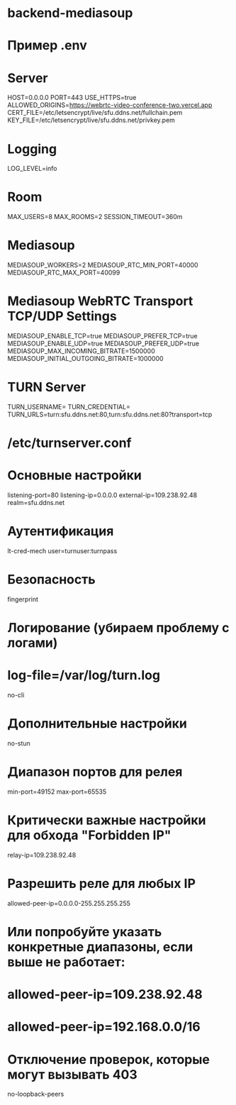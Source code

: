 # backend-mediasoup
# Пример .env

# Server
HOST=0.0.0.0
PORT=443
USE_HTTPS=true
ALLOWED_ORIGINS=https://webrtc-video-conference-two.vercel.app
CERT_FILE=/etc/letsencrypt/live/sfu.ddns.net/fullchain.pem
KEY_FILE=/etc/letsencrypt/live/sfu.ddns.net/privkey.pem

# Logging
LOG_LEVEL=info

# Room
MAX_USERS=8
MAX_ROOMS=2
SESSION_TIMEOUT=360m

# Mediasoup
MEDIASOUP_WORKERS=2
MEDIASOUP_RTC_MIN_PORT=40000
MEDIASOUP_RTC_MAX_PORT=40099

# Mediasoup WebRTC Transport TCP/UDP Settings
MEDIASOUP_ENABLE_TCP=true
MEDIASOUP_PREFER_TCP=true
MEDIASOUP_ENABLE_UDP=true
MEDIASOUP_PREFER_UDP=true
MEDIASOUP_MAX_INCOMING_BITRATE=1500000
MEDIASOUP_INITIAL_OUTGOING_BITRATE=1000000

# TURN Server
TURN_USERNAME=
TURN_CREDENTIAL=
TURN_URLS=turn:sfu.ddns.net:80,turn:sfu.ddns.net:80?transport=tcp


# /etc/turnserver.conf

# Основные настройки
listening-port=80
listening-ip=0.0.0.0
external-ip=109.238.92.48
realm=sfu.ddns.net

# Аутентификация
lt-cred-mech
user=turnuser:turnpass

# Безопасность
fingerprint

# Логирование (убираем проблему с логами)
# log-file=/var/log/turn.log
no-cli

# Дополнительные настройки
no-stun

# Диапазон портов для релея
min-port=49152
max-port=65535

# Критически важные настройки для обхода "Forbidden IP"
relay-ip=109.238.92.48
# Разрешить реле для любых IP
allowed-peer-ip=0.0.0.0-255.255.255.255
# Или попробуйте указать конкретные диапазоны, если выше не работает:
# allowed-peer-ip=109.238.92.48
# allowed-peer-ip=192.168.0.0/16

# Отключение проверок, которые могут вызывать 403
no-loopback-peers

